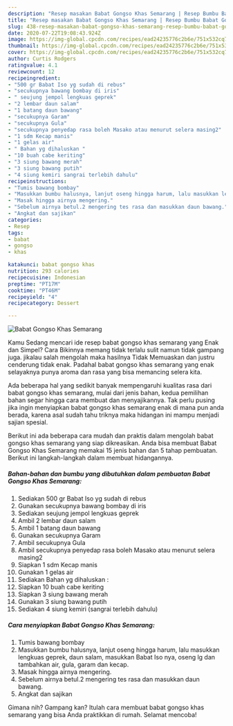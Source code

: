 ```yaml
---
description: "Resep masakan Babat Gongso Khas Semarang | Resep Bumbu Babat Gongso Khas Semarang Yang Enak dan Simpel"
title: "Resep masakan Babat Gongso Khas Semarang | Resep Bumbu Babat Gongso Khas Semarang Yang Enak dan Simpel"
slug: 438-resep-masakan-babat-gongso-khas-semarang-resep-bumbu-babat-gongso-khas-semarang-yang-enak-dan-simpel
date: 2020-07-22T19:08:43.924Z
image: https://img-global.cpcdn.com/recipes/ead24235776c2b6e/751x532cq70/babat-gongso-khas-semarang-foto-resep-utama.jpg
thumbnail: https://img-global.cpcdn.com/recipes/ead24235776c2b6e/751x532cq70/babat-gongso-khas-semarang-foto-resep-utama.jpg
cover: https://img-global.cpcdn.com/recipes/ead24235776c2b6e/751x532cq70/babat-gongso-khas-semarang-foto-resep-utama.jpg
author: Curtis Rodgers
ratingvalue: 4.1
reviewcount: 12
recipeingredient:
- "500 gr Babat Iso yg sudah di rebus"
- "secukupnya bawang bombay di iris"
- " seujung jempol lengkuas geprek"
- "2 lembar daun salam"
- "1 batang daun bawang"
- "secukupnya Garam"
- "secukupnya Gula"
- "secukupnya penyedap rasa boleh Masako atau menurut selera masing2"
- "1 sdm Kecap manis"
- "1 gelas air"
- " Bahan yg dihaluskan "
- "10 buah cabe keriting"
- "3 siung bawang merah"
- "3 siung bawang putih"
- "4 siung kemiri sangrai terlebih dahulu"
recipeinstructions:
- "Tumis bawang bombay"
- "Masukkan bumbu halusnya, lanjut oseng hingga harum, lalu masukkan lengkuas geprek, daun salam, masukkan Babat Iso nya, oseng lg dan tambahkan air, gula, garam dan kecap."
- "Masak hingga airnya mengering."
- "Sebelum airnya betul.2 mengering tes rasa dan masukkan daun bawang."
- "Angkat dan sajikan"
categories:
- Resep
tags:
- babat
- gongso
- khas

katakunci: babat gongso khas 
nutrition: 293 calories
recipecuisine: Indonesian
preptime: "PT17M"
cooktime: "PT46M"
recipeyield: "4"
recipecategory: Dessert

---
```



![Babat Gongso Khas Semarang](https://img-global.cpcdn.com/recipes/ead24235776c2b6e/751x532cq70/babat-gongso-khas-semarang-foto-resep-utama.jpg)

Kamu Sedang mencari ide resep babat gongso khas semarang yang Enak dan Simpel? Cara Bikinnya memang tidak terlalu sulit namun tidak gampang juga. jikalau salah mengolah maka hasilnya Tidak Memuaskan dan justru cenderung tidak enak. Padahal babat gongso khas semarang yang enak selayaknya punya aroma dan rasa yang bisa memancing selera kita.



Ada beberapa hal yang sedikit banyak mempengaruhi kualitas rasa dari babat gongso khas semarang, mulai dari jenis bahan, kedua pemilihan bahan segar hingga cara membuat dan menyajikannya. Tak perlu pusing jika ingin menyiapkan babat gongso khas semarang enak di mana pun anda berada, karena asal sudah tahu triknya maka hidangan ini mampu menjadi sajian spesial.


Berikut ini ada beberapa cara mudah dan praktis dalam mengolah babat gongso khas semarang yang siap dikreasikan. Anda bisa membuat Babat Gongso Khas Semarang memakai 15 jenis bahan dan 5 tahap pembuatan. Berikut ini langkah-langkah dalam membuat hidangannya.

<!--inarticleads1-->

##### Bahan-bahan dan bumbu yang dibutuhkan dalam pembuatan Babat Gongso Khas Semarang:

1. Sediakan 500 gr Babat Iso yg sudah di rebus
1. Gunakan secukupnya bawang bombay di iris
1. Sediakan  seujung jempol lengkuas geprek
1. Ambil 2 lembar daun salam
1. Ambil 1 batang daun bawang
1. Gunakan secukupnya Garam
1. Ambil secukupnya Gula
1. Ambil secukupnya penyedap rasa boleh Masako atau menurut selera masing2
1. Siapkan 1 sdm Kecap manis
1. Gunakan 1 gelas air
1. Sediakan  Bahan yg dihaluskan :
1. Siapkan 10 buah cabe keriting
1. Siapkan 3 siung bawang merah
1. Gunakan 3 siung bawang putih
1. Sediakan 4 siung kemiri (sangrai terlebih dahulu)




<!--inarticleads2-->

##### Cara menyiapkan Babat Gongso Khas Semarang:

1. Tumis bawang bombay
1. Masukkan bumbu halusnya, lanjut oseng hingga harum, lalu masukkan lengkuas geprek, daun salam, masukkan Babat Iso nya, oseng lg dan tambahkan air, gula, garam dan kecap.
1. Masak hingga airnya mengering.
1. Sebelum airnya betul.2 mengering tes rasa dan masukkan daun bawang.
1. Angkat dan sajikan




Gimana nih? Gampang kan? Itulah cara membuat babat gongso khas semarang yang bisa Anda praktikkan di rumah. Selamat mencoba!
